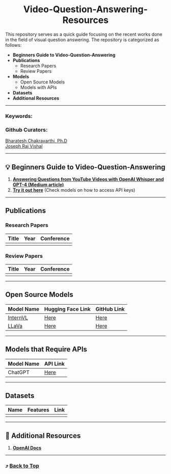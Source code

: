 <h1 align="center"> Video-Question-Answering-Resources </h1>

This repository serves as a quick guide focusing on the recent works done in the field of visual question answering. The repository is categorized as follows:

- **Beginners Guide to Video-Question-Answering**
- **Publications**
  - Research Papers
  - Review Papers
- **Models**
  - Open Source Models
  - Models with APIs
- **Datasets**
- **Additional Resources**

---

### Keywords:

### Github Curators:

[ Bharatesh Chakravarthi, Ph.D](https://chakravarthi589.github.io/)
</br>
[Joseph Raj Vishal](https://github.com/joe-rabbit)

---

## :bulb: Beginners Guide to Video-Question-Answering

1. **[Answering Questions from YouTube Videos with OpenAI Whisper and GPT-4 (Medium article)](https://medium.com/@mksupriya2/answering-questions-from-youtube-videos-with-openai-whisper-and-gpt-4-9a0ae11389ba)**
2. **[Try it out here](https://colab.research.google.com/drive/1qTUr1rYB3L3ZlFyLocWbRKg_HVfLvyvT?usp=sharing)** (Check models on how to access API keys)

---

## Publications

### Research Papers
| Title | Year | Conference |
|-------|------|------------|
|       |      |            |

### Review Papers
| Title | Year | Conference |
|-------|------|------------|
|       |      |            |

---

## Open Source Models
| Model Name  | Hugging Face Link | GitHub Link |
|-------------|-------------------|-------------|
| [InternVL](https://huggingface.co/OpenGVLab) | [Here](https://huggingface.co/OpenGVLab/InternVL2-76B) | [Here](https://github.com/OpenGVLab/InternVL) |
| [LLaVa](https://llava-vl.github.io/) | [Here](https://huggingface.co/docs/transformers/en/model_doc/llava) | [Here](https://github.com/haotian-liu/LLaVA) |

---

## Models that Require APIs
| Model Name | API Link |
|------------|----------|
| ChatGPT    | [Here](https://platform.openai.com/api-keys) |

---

## Datasets
| Name | Features | Link |
|------|----------|------|
|      |          |      |

---

## :telescope: Additional Resources

1. **[OpenAI Docs](https://platform.openai.com/docs/api-reference/introduction)**

---

### :arrow_heading_up: [Back to Top](#video-question-answering-resources)


